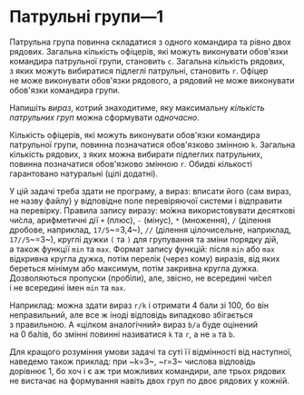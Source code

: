 # Патрульні групи—1

Патрульна група повинна складатися з&nbsp;одного командира та&nbsp;рівно двох рядових. Загальна кількість офіцерів, які можуть виконувати обов'язки командира патрульної групи, становить `c`. Загальна кількість рядових, з&nbsp;яких можуть вибиратися підлеглі патрульні, становить `r`. Офіцер не&nbsp;може виконувати обов'язки рядового, а&nbsp;рядовий не&nbsp;може виконувати обов'язки командира групи.

Напишіть *вираз*, котрий знаходитиме, яку максимальну *кількість патрульних груп* можна сформувати *одночасно*.

Кількість офіцерів, які можуть виконувати обов'язки командира патрульної групи, повинна позначатися обов'язково змінною `k`. Загальна кількість рядових, з&nbsp;яких можна вибирати підлеглих патрульних, повинна позначатися обов'язково змінною `r`. Обидві кількості гарантовано натуральні (цілі додатні).

У&nbsp;цій задачі треба здати не&nbsp;програму, а&nbsp;вираз: вписати його (сам вираз, не&nbsp;назву файлу) у&nbsp;відповідне поле перевіряючої системи і&nbsp;відправити на&nbsp;перевірку. Правила запису виразу: мо́жна використовувати десяткові чи́сла, арифметичні дії `+` (плюс), `-` (мінус), `*` (множення), `/` (ділення дробове, наприклад, `17/5`~=3,4~), `//` (ділення цілочисельне, наприклад, `17//5`~=3~), круглі дужки `(` та&nbsp;`)` для&nbsp;групування та&nbsp;зміни порядку дій, а&nbsp;також функції `min` та&nbsp;`max`.
Формат запису функцій: після `min` або&nbsp;`max` відкривна кругла дужка, потім перелік (через&nbsp;кому) виразів, від&nbsp;яких береться мінімум або&nbsp;максимум, потім закривна кругла дужка. Дозволяються пропуски (пробіли), але,&nbsp;звісно, не&nbsp;всередині чи́сел і&nbsp;не&nbsp;всередині імен `min` та&nbsp;`max`.

Наприклад: можна здати вираз `r/k` і&nbsp;отримати 4&nbsp;бали зі&nbsp;100, бо&nbsp;він неправильний, але&nbsp;все&nbsp;ж іноді відповідь випадково збігається з&nbsp;правильною. А&nbsp;«цілком аналогічний» вираз `b/a` буде оцінений на&nbsp;0&nbsp;ба́лів, бо&nbsp;змінні повинні називатися `k` та&nbsp;`r`, а&nbsp;не&nbsp;`a` та&nbsp;`b`.

Для&nbsp;кращого розуміння умови задачі та&nbsp;суті її&nbsp;відмінності від&nbsp;наступної, наведемо також&nbsp;приклад: при&nbsp;~k=3~, ~r=3~ числова відповідь дорівнює&nbsp;1, бо&nbsp;хоч і&nbsp;є аж&nbsp;три можливих командири, але&nbsp;трьох рядових не&nbsp;вистачає на&nbsp;формування навіть двох груп по&nbsp;двоє рядових у&nbsp;кожній.
